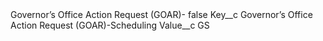 <?xml version="1.0" encoding="UTF-8"?>
<CustomMetadata xmlns="http://soap.sforce.com/2006/04/metadata" xmlns:xsi="http://www.w3.org/2001/XMLSchema-instance" xmlns:xsd="http://www.w3.org/2001/XMLSchema">
    <label>Governor’s Office Action Request (GOAR)-</label>
    <protected>false</protected>
    <values>
        <field>Key__c</field>
        <value xsi:type="xsd:string">Governor’s Office Action Request (GOAR)-Scheduling</value>
    </values>
    <values>
        <field>Value__c</field>
        <value xsi:type="xsd:string">GS</value>
    </values>
</CustomMetadata>

